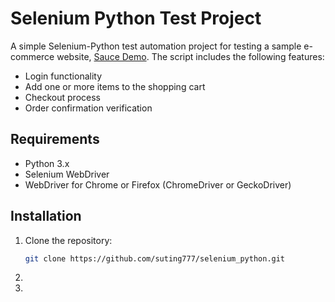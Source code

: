 # Selenium Python Test Project

A simple Selenium-Python test automation project for testing a sample e-commerce website, [Sauce Demo](https://www.saucedemo.com/). The script includes the following features:

- Login functionality
- Add one or more items to the shopping cart
- Checkout process
- Order confirmation verification

## Requirements
- Python 3.x
- Selenium WebDriver
- WebDriver for Chrome or Firefox (ChromeDriver or GeckoDriver)

## Installation
1. Clone the repository:
   ```bash
   git clone https://github.com/suting777/selenium_python.git
2.
3.
